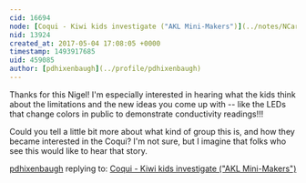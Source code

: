 ```yaml
---
cid: 16694
node: [Coqui - Kiwi kids investigate ("AKL Mini-Makers")](../notes/NCartmell/02-11-2017/coqui-kiwi-kids-investigate-akl-mini-makers)
nid: 13924
created_at: 2017-05-04 17:08:05 +0000
timestamp: 1493917685
uid: 459085
author: [pdhixenbaugh](../profile/pdhixenbaugh)
---
```


Thanks for this Nigel! I'm especially interested in hearing what the kids think about the limitations and the new ideas you come up with -- like the LEDs that change colors in public to demonstrate conductivity readings!!!

Could you tell a little bit more about what kind of group this is, and how they became interested in the Coqui? I'm not sure, but I imagine that folks who see this would like to hear that story.

[pdhixenbaugh](../profile/pdhixenbaugh) replying to: [Coqui - Kiwi kids investigate ("AKL Mini-Makers")](../notes/NCartmell/02-11-2017/coqui-kiwi-kids-investigate-akl-mini-makers)

